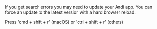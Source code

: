 If you get search errors you may need to update your Andi app. You can force an update to the latest version with a hard browser reload.  

Press 'cmd + shift + r' (macOS) or 'ctrl + shift + r' (others)

